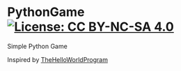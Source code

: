 # PythonGame [![License: CC BY-NC-SA 4.0](https://licensebuttons.net/l/by-nc-sa/4.0/80x15.png)](http://creativecommons.org/licenses/by-nc-sa/4.0/)
Simple Python Game

Inspired by [TheHelloWorldProgram](https://thehelloworldprogram.com/python/python-game-rock-paper-scissors/)

